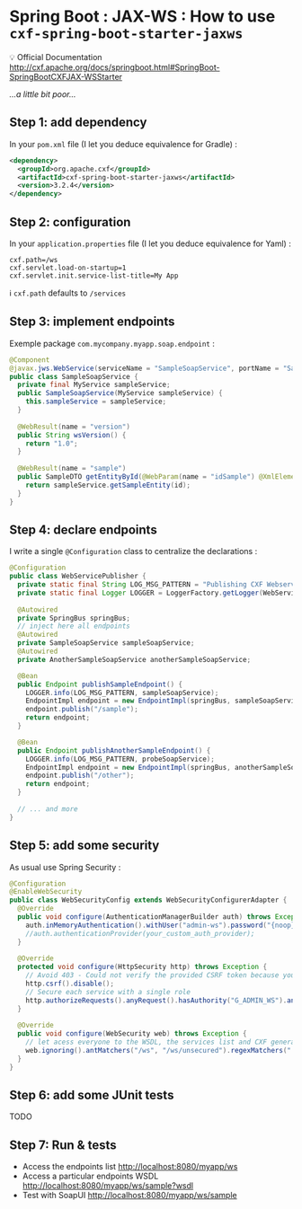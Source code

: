 # Spring Boot : JAX-WS : How to use `cxf-spring-boot-starter-jaxws`

:bulb: Official Documentation <http://cxf.apache.org/docs/springboot.html#SpringBoot-SpringBootCXFJAX-WSStarter>

_...a little bit poor..._

## Step 1: add dependency

In your `pom.xml` file (I let you deduce equivalence for Gradle) :

```xml
<dependency>
  <groupId>org.apache.cxf</groupId>
  <artifactId>cxf-spring-boot-starter-jaxws</artifactId>
  <version>3.2.4</version>
</dependency>
```

## Step 2: configuration

In your  `application.properties` file (I let you deduce equivalence for Yaml) :

```properties
cxf.path=/ws
cxf.servlet.load-on-startup=1
cxf.servlet.init.service-list-title=My App
```

:information_source: `cxf.path` defaults to `/services`

## Step 3: implement endpoints

Exemple package `com.mycompany.myapp.soap.endpoint` :

```java
@Component
@javax.jws.WebService(serviceName = "SampleSoapService", portName = "SampleSoapPort", targetNamespace = "http://soap.myapp.mycompany.com/sample/")
public class SampleSoapService {
  private final MyService sampleService;
  public SampleSoapService(MyService sampleService) {
    this.sampleService = sampleService;
  }
  
  @WebResult(name = "version")
  public String wsVersion() {
    return "1.0";
  }
	
  @WebResult(name = "sample")
  public SampleDTO getEntityById(@WebParam(name = "idSample") @XmlElement(required = true) Long id) {
    return sampleService.getSampleEntity(id);
  }
}
```

## Step 4: declare endpoints

I write a single `@Configuration` class to centralize the declarations :

```java
@Configuration
public class WebServicePublisher {
  private static final String LOG_MSG_PATTERN = "Publishing CXF Webservice {}";
  private static final Logger LOGGER = LoggerFactory.getLogger(WebServicePublisher.class);
	
  @Autowired
  private SpringBus springBus;
  // inject here all endpoints
  @Autowired
  private SampleSoapService sampleSoapService;
  @Autowired
  private AnotherSampleSoapService anotherSampleSoapService;

  @Bean
  public Endpoint publishSampleEndpoint() {
    LOGGER.info(LOG_MSG_PATTERN, sampleSoapService);
    EndpointImpl endpoint = new EndpointImpl(springBus, sampleSoapService);
    endpoint.publish("/sample");
    return endpoint;
  }

  @Bean
  public Endpoint publishAnotherSampleEndpoint() {
    LOGGER.info(LOG_MSG_PATTERN, probeSoapService);
    EndpointImpl endpoint = new EndpointImpl(springBus, anotherSampleSoapService);
    endpoint.publish("/other");
    return endpoint;
  }
	
  // ... and more
}
```

## Step 5: add some security

As usual use Spring Security :

```java
@Configuration
@EnableWebSecurity
public class WebSecurityConfig extends WebSecurityConfigurerAdapter {
  @Override
  public void configure(AuthenticationManagerBuilder auth) throws Exception {
    auth.inMemoryAuthentication().withUser("admin-ws").password("{noop}secret").authorities("G_ADMIN_WS");
    //auth.authenticationProvider(your_custom_auth_provider);
  }
    
  @Override
  protected void configure(HttpSecurity http) throws Exception {
    // Avoid 403 - Could not verify the provided CSRF token because your session was not found.
    http.csrf().disable();
    // Secure each service with a single role
    http.authorizeRequests().anyRequest().hasAuthority("G_ADMIN_WS").and().httpBasic();
  }
	
  @Override
  public void configure(WebSecurity web) throws Exception {
    // let acess everyone to the WSDL, the services list and CXF generated stylesheets or some unsecured endpoints
    web.ignoring().antMatchers("/ws", "/ws/unsecured").regexMatchers(".*\\?wsdl").regexMatchers(".*\\?stylesheet=.*");
  }
}
```

## Step 6: add some JUnit tests

TODO

## Step 7: Run & tests

* Access the endpoints list <http://localhost:8080/myapp/ws>
* Access a particular endpoints WSDL <http://localhost:8080/myapp/ws/sample?wsdl>
* Test with SoapUI <http://localhost:8080/myapp/ws/sample>
